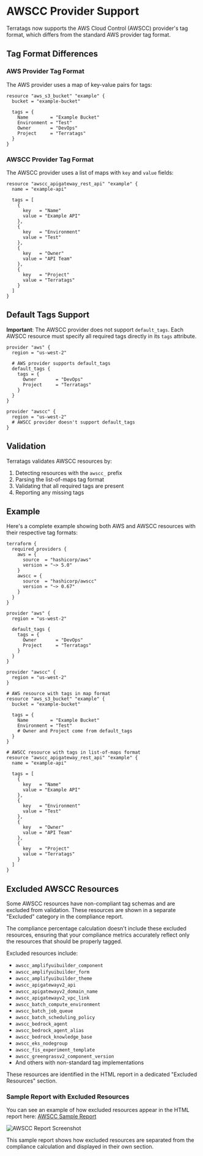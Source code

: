 # AWSCC Provider Support

Terratags now supports the AWS Cloud Control (AWSCC) provider's tag format, which differs from the standard AWS provider tag format.

## Tag Format Differences

### AWS Provider Tag Format

The AWS provider uses a map of key-value pairs for tags:

```hcl
resource "aws_s3_bucket" "example" {
  bucket = "example-bucket"
  
  tags = {
    Name        = "Example Bucket"
    Environment = "Test"
    Owner       = "DevOps"
    Project     = "Terratags"
  }
}
```

### AWSCC Provider Tag Format

The AWSCC provider uses a list of maps with `key` and `value` fields:

```hcl
resource "awscc_apigateway_rest_api" "example" {
  name = "example-api"
  
  tags = [
    {
      key   = "Name"
      value = "Example API"
    },
    {
      key   = "Environment"
      value = "Test"
    },
    {
      key   = "Owner"
      value = "API Team"
    },
    {
      key   = "Project"
      value = "Terratags"
    }
  ]
}
```

## Default Tags Support

**Important**: The AWSCC provider does not support `default_tags`. Each AWSCC resource must specify all required tags directly in its `tags` attribute.

```hcl
provider "aws" {
  region = "us-west-2"
  
  # AWS provider supports default_tags
  default_tags {
    tags = {
      Owner       = "DevOps"
      Project     = "Terratags"
    }
  }
}

provider "awscc" {
  region = "us-west-2"
  # AWSCC provider doesn't support default_tags
}
```

## Validation

Terratags validates AWSCC resources by:

1. Detecting resources with the `awscc_` prefix
2. Parsing the list-of-maps tag format
3. Validating that all required tags are present
4. Reporting any missing tags

## Example

Here's a complete example showing both AWS and AWSCC resources with their respective tag formats:

```hcl
terraform {
  required_providers {
    aws = {
      source  = "hashicorp/aws"
      version = "~> 5.0"
    }
    awscc = {
      source  = "hashicorp/awscc"
      version = "~> 0.67"
    }
  }
}

provider "aws" {
  region = "us-west-2"
  
  default_tags {
    tags = {
      Owner       = "DevOps"
      Project     = "Terratags"
    }
  }
}

provider "awscc" {
  region = "us-west-2"
}

# AWS resource with tags in map format
resource "aws_s3_bucket" "example" {
  bucket = "example-bucket"
  
  tags = {
    Name        = "Example Bucket"
    Environment = "Test"
    # Owner and Project come from default_tags
  }
}

# AWSCC resource with tags in list-of-maps format
resource "awscc_apigateway_rest_api" "example" {
  name = "example-api"
  
  tags = [
    {
      key   = "Name"
      value = "Example API"
    },
    {
      key   = "Environment"
      value = "Test"
    },
    {
      key   = "Owner"
      value = "API Team"
    },
    {
      key   = "Project"
      value = "Terratags"
    }
  ]
}
```

## Excluded AWSCC Resources

Some AWSCC resources have non-compliant tag schemas and are excluded from validation. These resources are shown in a separate "Excluded" category in the compliance report.

The compliance percentage calculation doesn't include these excluded resources, ensuring that your compliance metrics accurately reflect only the resources that should be properly tagged.

Excluded resources include: 
- `awscc_amplifyuibuilder_component`
- `awscc_amplifyuibuilder_form`
- `awscc_amplifyuibuilder_theme`
- `awscc_apigatewayv2_api`
- `awscc_apigatewayv2_domain_name`
- `awscc_apigatewayv2_vpc_link`
- `awscc_batch_compute_environment`
- `awscc_batch_job_queue`
- `awscc_batch_scheduling_policy`
- `awscc_bedrock_agent`
- `awscc_bedrock_agent_alias`
- `awscc_bedrock_knowledge_base`
- `awscc_eks_nodegroup`
- `awscc_fis_experiment_template`
- `awscc_greengrassv2_component_version`
- And others with non-standard tag implementations

These resources are identified in the HTML report in a dedicated "Excluded Resources" section.

### Sample Report with Excluded Resources

You can see an example of how excluded resources appear in the HTML report here: [AWSCC Sample Report](../assets/reports/awscc_report.html)

![AWSCC Report Screenshot](../assets/reports/awscc_report_screenshot.png)

This sample report shows how excluded resources are separated from the compliance calculation and displayed in their own section.